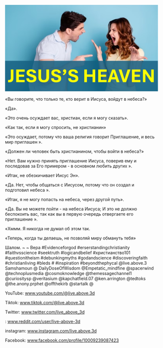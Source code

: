 ![Video cover image](../cover2.jpg "cover photo")

«Вы говорите, что только те, кто верит в Иисуса, войдут в небеса?»

«Да».

«Это очень осуждает вас, христиан, если я могу сказать».

«Как так, если я могу спросить, не христианин»

«Это осуждает, потому что ваша религия говорит Приглашение, и весь мир приглашен ».

«Должен ли человек быть христианином, чтобы войти в небеса?»

«Нет. Вам нужно принять приглашение Иисуса, поверив ему и последовав за Его примером - в основном любить других ».

«Итак, не обезкичивает Иисус Эн».

«Да. Нет, чтобы общаться с Иисусом, потому что он создал и подготовил небеса ».

«Итак, я не могу попасть на небеса, через другой путь».

«Да. Вы не можете пойти - на небеса Иисуса; И это не должно беспокоить вас, так как вы в первую очередь отвергаете его приглашение ».

«Хммм. Я никогда не думал об этом так.

«Теперь, когда ты делаешь, не позволяй миру обмануть тебя»

Шалом. ~ ~ Вера #Evidenceforgod #erserstandingchristianity #faithvsscience #seektruth #logicandbelief #христианство101 #questionitheism #debunkingmyths #godandscience #discoveringfaith #christianliving #bleds # #inspiration #beyondthephycal @live.above.3 Samshamoun @ DailyDoseOfWisdom @Empetatic_mindfine @spacerwind @technoplusmedia @cosmoknowledge @themessagechannel1 @curiositysp @veritasium @kapchatfield.07 @ken.arrington @tedtoks @the.anony.prphet @offthekirb @startalk @

YouTube: www.youtube.com/@live.above.3d


Tiktok: www.tiktok.com/@live.above.3d

Twitter: www.twitter.com/live_above_3d

: www.reddit.com/user/live-above-3d


instagram: www.instagram.com/live.above.3d

Facebook: www.facebook.com/profile/10009239087423





